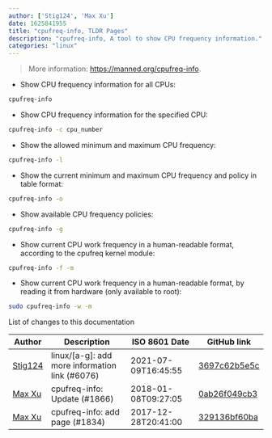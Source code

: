 ```yaml
---
author: ['Stig124', 'Max Xu']
date: 1625841955
title: "cpufreq-info, TLDR Pages"
description: "cpufreq-info, A tool to show CPU frequency information."
categories: "linux"
---
```

> More information: <https://manned.org/cpufreq-info>.

- Show CPU frequency information for all CPUs:

```bash
cpufreq-info
```

- Show CPU frequency information for the specified CPU:

```bash
cpufreq-info -c cpu_number
```

- Show the allowed minimum and maximum CPU frequency:

```bash
cpufreq-info -l
```

- Show the current minimum and maximum CPU frequency and policy in table format:

```bash
cpufreq-info -o
```

- Show available CPU frequency policies:

```bash
cpufreq-info -g
```

- Show current CPU work frequency in a human-readable format, according to the cpufreq kernel module:

```bash
cpufreq-info -f -m
```

- Show current CPU work frequency in a human-readable format, by reading it from hardware (only available to root):

```bash
sudo cpufreq-info -w -m
```
List of changes to this documentation


Author | Description | ISO 8601 Date | GitHub link
------|-----|-----|-----
[Stig124](mailto:stigpro@outlook.fr) | linux/[a-g]: add more information link (#6076) | 2021-07-09T16:45:55 | [3697c62b5e5c](https://github.com/tldr-pages/tldr/commit/3697c62b5e5cd9bae7a99c591cb81d1ddcfbf792)
[Max Xu](mailto:xuhuan@live.cn) | cpufreq-info: Update (#1866) | 2018-01-08T09:27:05 | [0ab26f049cb3](https://github.com/tldr-pages/tldr/commit/0ab26f049cb3b3cbfa930968aea3c3c529e02e60)
[Max Xu](mailto:xuhuan@live.cn) | cpufreq-info: add page (#1834) | 2017-12-28T20:41:00 | [329136bf60ba](https://github.com/tldr-pages/tldr/commit/329136bf60ba7b751835c8cfa8e9fe90b3d391fb)


